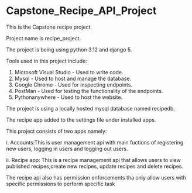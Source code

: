 
# Capstone_Recipe_API_Project
This is the Capstone recipe project.

Project name is recipe_project.

The project is being using python 3.12 and django 5.

Tools used in this project include:
1. Microsoft Visual Studio - Used to write code.
2. Mysql - Used to host and manage the database.
3. Google Chrome - Used for inspecting endpoints.
4. PostMan - Used for testing the functionality of the endpoints. 
5. Pythonanywhere - Used to host the website.

The project is using a locally hosted mysql database named recipedb.

The recipe app added to the settings file under installed apps.

This project consists of two apps namely:

i. Accounts:This is user management api with main fuctions of registering new users, logging in users and logging out users.

ii. Recipe app: This is a recipe management api that allows users to view published recipes,create new recipes, update recipes and delete recipes.

The recipe api also has permission enforcements tha only allow users with specific permissions to perform specific task
